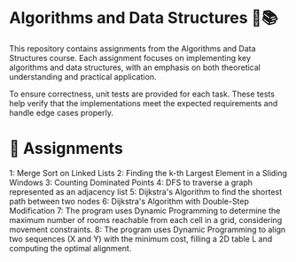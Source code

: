 # Algorithms and Data Structures 🧠📚
This repository contains assignments from the Algorithms and Data Structures course. Each assignment focuses on implementing key algorithms and data structures, with an emphasis on both theoretical understanding and practical application.

To ensure correctness, unit tests are provided for each task. These tests help verify that the implementations meet the expected requirements and handle edge cases properly.
# 📂 Assignments
1: Merge Sort on Linked Lists
2: Finding the k-th Largest Element in a Sliding Windows
3: Counting Dominated Points
4: DFS to traverse a graph represented as an adjacency list
5: Dijkstra's Algorithm to find the shortest path between two nodes
6: Dijkstra's Algorithm with Double-Step Modification
7: The program uses Dynamic Programming to determine the maximum number of rooms reachable from each cell in a grid, considering movement constraints.
8: The program uses Dynamic Programming to align two sequences (X and Y) with the minimum cost, filling a 2D table L and computing the optimal alignment.
